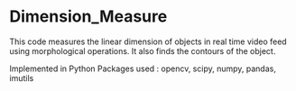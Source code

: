 # Dimension_Measure

This code measures the linear dimension of objects in real time video feed using morphological operations. 
It also finds the contours of the object.

Implemented in Python
Packages used : opencv, scipy, numpy, pandas, imutils
